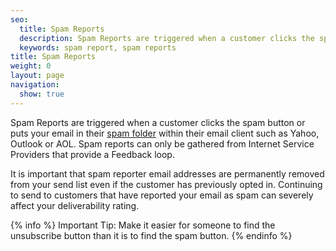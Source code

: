 ```yaml
---
seo:
  title: Spam Reports
  description: Spam Reports are triggered when a customer clicks the spam button in their email client.
  keywords: spam report, spam reports
title: Spam Reports
weight: 0
layout: page
navigation:
  show: true
---
```


Spam Reports are triggered when a customer clicks the spam button or puts your email in their [spam folder]({{root_url}}/Glossary/bulk_mail_folder.html) within their email client such as Yahoo, Outlook or AOL. Spam reports can only be gathered from Internet Service Providers that provide a Feedback loop.

It is important that spam reporter email addresses are permanently removed from your send list even if the customer has previously opted in.  Continuing to send to customers that have reported your email as spam can severely affect your deliverability rating.

{% info %}
Important Tip: Make it easier for someone to find the unsubscribe button than it is to find the spam button.
{% endinfo %}


